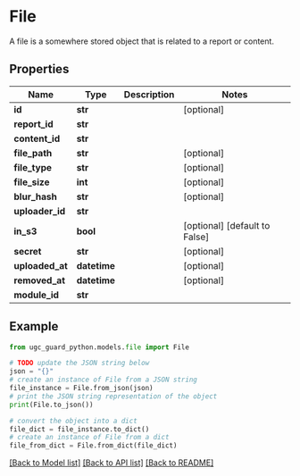 # File

A file is a somewhere stored object that is related to a report or content.

## Properties

Name | Type | Description | Notes
------------ | ------------- | ------------- | -------------
**id** | **str** |  | [optional] 
**report_id** | **str** |  | 
**content_id** | **str** |  | 
**file_path** | **str** |  | [optional] 
**file_type** | **str** |  | [optional] 
**file_size** | **int** |  | [optional] 
**blur_hash** | **str** |  | [optional] 
**uploader_id** | **str** |  | 
**in_s3** | **bool** |  | [optional] [default to False]
**secret** | **str** |  | [optional] 
**uploaded_at** | **datetime** |  | [optional] 
**removed_at** | **datetime** |  | [optional] 
**module_id** | **str** |  | 

## Example

```python
from ugc_guard_python.models.file import File

# TODO update the JSON string below
json = "{}"
# create an instance of File from a JSON string
file_instance = File.from_json(json)
# print the JSON string representation of the object
print(File.to_json())

# convert the object into a dict
file_dict = file_instance.to_dict()
# create an instance of File from a dict
file_from_dict = File.from_dict(file_dict)
```
[[Back to Model list]](../README.md#documentation-for-models) [[Back to API list]](../README.md#documentation-for-api-endpoints) [[Back to README]](../README.md)


